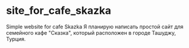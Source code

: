# site_for_cafe_skazka
Simple website for cafe Skazka
Я планирую написать простой сайт для семейного кафе "Сказка", который расположен в городе Ташуджу, Турция.
